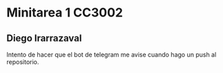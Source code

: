 # Minitarea 1 CC3002
## Diego Irarrazaval

Intento de hacer que el bot de telegram me avise cuando 
hago un push al repositorio. 